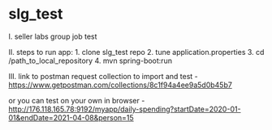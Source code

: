 # slg_test
I.
seller labs group job test 

II. 
steps to run app:
      1. clone slg_test repo
      2. tune application.properties
      3. cd /path_to_local_repository
      4. mvn spring-boot:run

III. 
link to postman request collection to import and test - 
https://www.getpostman.com/collections/8c1f94a4ee9a5d0b45b7 

or you can test on your own in browser - 
http://176.118.165.78:9192/myapp/daily-spending?startDate=2020-01-01&endDate=2021-04-08&person=15
